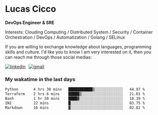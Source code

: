 # Lucas Cicco

**DevOps Engineer & SRE**

Interests: Clouding Computing / Distributed System / Security / Container Orchestration / DevOps / Automatization / Golang / SELinux

If you are willing to exchange knowledge about languages, programming skills and culture. I'd like you to know I am very interested on it, then you can reach me through those social medias:

<div style="display: flex; align-items: center; gap: 10px;">
  <a href="https://www.linkedin.com/in/lucas-vitor-de-cicco" target="_blank">
    <img
      src="https://img.shields.io/badge/-LinkedIn-%230077B5?style=for-the-badge&logo=linkedin&logoColor=white"
      alt="linkedin"
      target="_blank" 
    />
  </a>
  <a href="mailto:lucasvitorx1@gmail.com">
      <img
        src="https://img.shields.io/badge/-Gmail-%23333?style=for-the-badge&logo=gmail&logoColor=white"
        alt="gmail"
        target="_blank"
      />
  </a>
</div>

### My wakatime in the last days

<!--START_SECTION:waka-->

```txt
Python       4 hrs 30 mins   ███████████▒░░░░░░░░░░░░░   44.97 %
Terraform    2 hrs 6 mins    █████▒░░░░░░░░░░░░░░░░░░░   21.01 %
Bash         1 hr 50 mins    ████▓░░░░░░░░░░░░░░░░░░░░   18.39 %
INI          22 mins         █░░░░░░░░░░░░░░░░░░░░░░░░   03.75 %
Markdown     16 mins         ▓░░░░░░░░░░░░░░░░░░░░░░░░   02.82 %
```

<!--END_SECTION:waka-->
